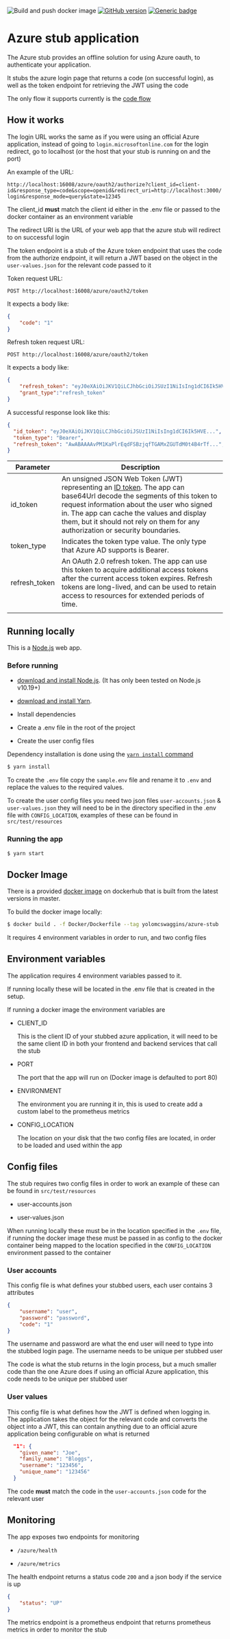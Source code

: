 ![Build and push docker image](https://github.com/scotyboy56/azure-stub/workflows/Build%20and%20push%20docker%20image/badge.svg?branch=master)
[![GitHub version](https://badge.fury.io/gh/scotyboy56%2Fazure-stub.svg)](https://badge.fury.io/gh/scotyboy56%2Fazure-stub)
[![Generic badge](https://img.shields.io/badge/GITHUB-👍-black.svg)](https://github.com/scotyboy56/azure-stub)

# Azure stub application

The Azure stub provides an offline solution for using Azure oauth, to authenticate your application.

It stubs the azure login page that returns a code (on successful login), as well as the token endpoint for retrieving the JWT using the code

The only flow it supports currently is the [code flow](https://docs.microsoft.com/en-us/azure/active-directory/azuread-dev/v1-protocols-oauth-code)

## How it works

The login URL works the same as if you were using an official Azure application, instead of going to `login.microsoftonline.com` for the login redirect, go to localhost (or the host that your stub is running on and the port)

An example of the URL:

`http://localhost:16008/azure/oauth2/authorize?client_id=client-id&response_type=code&scope=openid&redirect_uri=http://localhost:3000/login&response_mode=query&state=12345`

The client_id **must** match the client id either in the .env file or passed to the docker container as an environment variable

The redirect URI is the URL of your web app that the azure stub will redirect to on successful login

The token endpoint is a stub of the Azure token endpoint that uses the code from the authorize endpoint, it will return a JWT based on the object in the `user-values.json` for the relevant code passed to it

Token request URL:

`POST http://localhost:16008/azure/oauth2/token`

It expects a body like:

```json
{
    "code": "1"
}
```

Refresh token request URL:

`POST http://localhost:16008/azure/oauth2/token`

It expects a body like:

```json
{
    "refresh_token": "eyJ0eXAiOiJKV1QiLCJhbGciOiJSUzI1NiIsIng1dCI6Ik5HVE...",
    "grant_type":"refresh_token"
}
```

A successful response look like this:

```json
{
  "id_token": "eyJ0eXAiOiJKV1QiLCJhbGciOiJSUzI1NiIsIng1dCI6Ik5HVE...",
  "token_type": "Bearer",
  "refresh_token": "AwABAAAAvPM1KaPlrEqdFSBzjqfTGAMxZGUTdM0t4B4rTf...",
}
```

| Parameter  | Description |
| ---------- | ----------- |
| id_token | An unsigned JSON Web Token (JWT) representing an [ID token](https://docs.microsoft.com/en-us/azure/active-directory/develop/id-tokens?toc=/azure/active-directory/azuread-dev/toc.json&bc=/azure/active-directory/azuread-dev/breadcrumb/toc.json). The app can base64Url decode the segments of this token to request information about the user who signed in. The app can cache the values and display them, but it should not rely on them for any authorization or security boundaries. |
| token_type  | Indicates the token type value. The only type that Azure AD supports is Bearer.  |
| refresh_token  | An OAuth 2.0 refresh token. The app can use this token to acquire additional access tokens after the current access token expires. Refresh tokens are long-lived, and can be used to retain access to resources for extended periods of time.  |
|||

## Running locally

This is a [Node.js](https://nodejs.org/en/) web app.

### Before running

- [download and install Node.js](https://nodejs.org/en/download/).
(It has only been tested on Node.js v10.19+)

- [download and install Yarn](https://classic.yarnpkg.com/en/docs/install/).

- Install dependencies

- Create a .env file in the root of the project

- Create the user config files

Dependency installation is done using the [`yarn install` command](https://classic.yarnpkg.com/en/docs/cli/install/)

```bash
$ yarn install
```

To create the `.env` file copy the `sample.env` file and rename it to `.env` and replace the values to the required values.

To create the user config files you need two json files `user-accounts.json` & `user-values.json` they will need to be in the directory specified in the .env file with `CONFIG_LOCATION`, examples of these can be found in `src/test/resources`

### Running the app

```bash
$ yarn start
```

## Docker Image

There is a provided [docker image](https://hub.docker.com/repository/docker/yolomcswaggins/azure-stub) on dockerhub that is built from the latest versions in master.

To build the docker image locally:

```bash
$ docker build . -f Docker/Dockerfile --tag yolomcswaggins/azure-stub
```

It requires 4 environment variables in order to run, and two config files

## Environment variables

The application requires 4 environment variables passed to it.

If running locally these will be located in the .env file that is created in the setup.

If running a docker image the environment variables are

- CLIENT_ID

    This is the client ID of your stubbed azure application, it will need to be the same client ID in both your frontend and backend services that call the stub

- PORT

    The port that the app will run on (Docker image is defaulted to port 80)

- ENVIRONMENT

    The environment you are running it in, this is used to create add a custom label to the prometheus metrics

- CONFIG_LOCATION

    The location on your disk that the two config files are located, in order to be loaded and used within the app

## Config files

The stub requires two config files in order to work an example of these can be found in `src/test/resources`

- user-accounts.json

- user-values.json

When running locally these must be in the location specified in the `.env` file, if running the docker image these must be passed in as config to the docker container being mapped to the location specified in the `CONFIG_LOCATION` environment passed to the container

### User accounts

This config file is what defines your stubbed users, each user contains 3 attributes

```json
{
    "username": "user",
    "password": "password",
    "code": "1"
}
```

The username and password are what the end user will need to type into the stubbed login page. The username needs to be unique per stubbed user

The code is what the stub returns in the login process, but a much smaller code than the one Azure does if using an official Azure application, this code needs to be unique per stubbed user

### User values

This config file is what defines how the JWT is defined when logging in. The application takes the object for the relevant code and converts the object into a JWT, this can contain anything due to an official azure application being configurable on what is returned

```json
  "1": {
    "given_name": "Joe",
    "family_name": "Bloggs",
    "username": "123456",
    "unique_name": "123456"
  }
```

The code **must** match the code in the `user-accounts.json` code for the relevant user

## Monitoring

The app exposes two endpoints for monitoring

- `/azure/health`

- `/azure/metrics`

The health endpoint returns a status code `200` and a json body if the service is up

```json
{
    "status": "UP"
}
```

The metrics endpoint is a prometheus endpoint that returns prometheus metrics in order to monitor the stub

